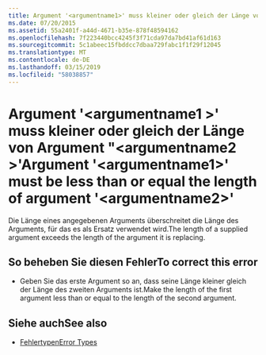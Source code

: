 ```yaml
---
title: Argument '<argumentname1>' muss kleiner oder gleich der Länge von Argument "<argumentname2>"
ms.date: 07/20/2015
ms.assetid: 55a2401f-a44d-4671-b35e-878f48594162
ms.openlocfilehash: 7f223440bcc4245f3f71cda97da7bd41af61d163
ms.sourcegitcommit: 5c1abeec15fbddcc7dbaa729fabc1f1f29f12045
ms.translationtype: MT
ms.contentlocale: de-DE
ms.lasthandoff: 03/15/2019
ms.locfileid: "58038857"
---
```

# <a name="argument-argumentname1-must-be-less-than-or-equal-the-length-of-argument-argumentname2"></a><span data-ttu-id="e2173-102">Argument '\<argumentname1 >' muss kleiner oder gleich der Länge von Argument "\<argumentname2 >'</span><span class="sxs-lookup"><span data-stu-id="e2173-102">Argument '\<argumentname1>' must be less than or equal the length of argument '\<argumentname2>'</span></span>
<span data-ttu-id="e2173-103">Die Länge eines angegebenen Arguments überschreitet die Länge des Arguments, für das es als Ersatz verwendet wird.</span><span class="sxs-lookup"><span data-stu-id="e2173-103">The length of a supplied argument exceeds the length of the argument it is replacing.</span></span>  
  
## <a name="to-correct-this-error"></a><span data-ttu-id="e2173-104">So beheben Sie diesen Fehler</span><span class="sxs-lookup"><span data-stu-id="e2173-104">To correct this error</span></span>  
  
-   <span data-ttu-id="e2173-105">Geben Sie das erste Argument so an, dass seine Länge kleiner gleich der Länge des zweiten Arguments ist.</span><span class="sxs-lookup"><span data-stu-id="e2173-105">Make the length of the first argument less than or equal to the length of the second argument.</span></span>  
  
## <a name="see-also"></a><span data-ttu-id="e2173-106">Siehe auch</span><span class="sxs-lookup"><span data-stu-id="e2173-106">See also</span></span>

- [<span data-ttu-id="e2173-107">Fehlertypen</span><span class="sxs-lookup"><span data-stu-id="e2173-107">Error Types</span></span>](../../visual-basic/programming-guide/language-features/error-types.md)
